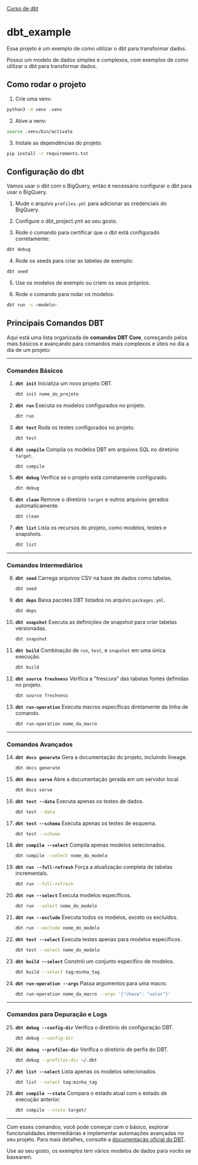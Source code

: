 [Curso de dbt](https://www.udemy.com/course/dbt-core-completo-modelagem-e-automacao-de-dados/)

# dbt_example

Esse projeto é um exemplo de como utilizar o dbt para transformar dados.

Possui um modelo de dados simples e complexos, com exemplos de como utilizar o dbt para transformar dados.

## Como rodar o projeto

1. Crie uma venv:
```bash
python3 -m venv .venv
```

2. Ative a venv:
```bash
source .venv/bin/activate
```

3. Instale as dependências do projeto:
```bash
pip install -r requirements.txt
```

## Configuração do dbt

Vamos usar o dbt com o BigQuery, então é necessário configurar o dbt para usar o BigQuery.

1. Mude o arquivo `profiles.yml` para adicionar as credenciais do BigQuery.

2. Configure o dbt_project.yml ao seu gosto.

3. Rode o comando para certificar que o dbt está configurado corretamente:
```bash
dbt debug
```

4. Rode os seeds para criar as tabelas de exemplo:
```bash
dbt seed
```

5. Use os modelos de exemplo ou criem os seus próprios.

6. Rode o comando para rodar os modelos:
```bash
dbt run -s <modelo>
```

## Principais Comandos DBT

Aqui está uma lista organizada de **comandos DBT Core**, começando pelos mais básicos e avançando para comandos mais complexos e úteis no dia a dia de um projeto:

---

### **Comandos Básicos**
1. **`dbt init`**
   Inicializa um novo projeto DBT.
   ```bash
   dbt init nome_do_projeto
   ```

2. **`dbt run`**
   Executa os modelos configurados no projeto.
   ```bash
   dbt run
   ```

3. **`dbt test`**
   Roda os testes configurados no projeto.
   ```bash
   dbt test
   ```

4. **`dbt compile`**
   Compila os modelos DBT em arquivos SQL no diretório `target`.
   ```bash
   dbt compile
   ```

5. **`dbt debug`**
   Verifica se o projeto está corretamente configurado.
   ```bash
   dbt debug
   ```

6. **`dbt clean`**
   Remove o diretório `target` e outros arquivos gerados automaticamente.
   ```bash
   dbt clean
   ```

7. **`dbt list`**
   Lista os recursos do projeto, como modelos, testes e snapshots.
   ```bash
   dbt list
   ```

---

### **Comandos Intermediários**
8. **`dbt seed`**
   Carrega arquivos CSV na base de dados como tabelas.
   ```bash
   dbt seed
   ```

9. **`dbt deps`**
   Baixa pacotes DBT listados no arquivo `packages.yml`.
   ```bash
   dbt deps
   ```

10. **`dbt snapshot`**
    Executa as definições de snapshot para criar tabelas versionadas.
    ```bash
    dbt snapshot
    ```

11. **`dbt build`**
    Combinação de `run`, `test`, e `snapshot` em uma única execução.
    ```bash
    dbt build
    ```

12. **`dbt source freshness`**
    Verifica a "frescura" das tabelas fontes definidas no projeto.
    ```bash
    dbt source freshness
    ```

13. **`dbt run-operation`**
    Executa macros específicas diretamente da linha de comando.
    ```bash
    dbt run-operation nome_da_macro
    ```

---

### **Comandos Avançados**
14. **`dbt docs generate`**
    Gera a documentação do projeto, incluindo lineage.
    ```bash
    dbt docs generate
    ```

15. **`dbt docs serve`**
    Abre a documentação gerada em um servidor local.
    ```bash
    dbt docs serve
    ```

16. **`dbt test --data`**
    Executa apenas os testes de dados.
    ```bash
    dbt test --data
    ```

17. **`dbt test --schema`**
    Executa apenas os testes de esquema.
    ```bash
    dbt test --schema
    ```

18. **`dbt compile --select`**
    Compila apenas modelos selecionados.
    ```bash
    dbt compile --select nome_do_modelo
    ```

19. **`dbt run --full-refresh`**
    Força a atualização completa de tabelas incrementais.
    ```bash
    dbt run --full-refresh
    ```

20. **`dbt run --select`**
    Executa modelos específicos.
    ```bash
    dbt run --select nome_do_modelo
    ```

21. **`dbt run --exclude`**
    Executa todos os modelos, exceto os excluídos.
    ```bash
    dbt run --exclude nome_do_modelo
    ```

22. **`dbt test --select`**
    Executa testes apenas para modelos específicos.
    ```bash
    dbt test --select nome_do_modelo
    ```

23. **`dbt build --select`**
    Constrói um conjunto específico de modelos.
    ```bash
    dbt build --select tag:minha_tag
    ```

24. **`dbt run-operation --args`**
    Passa argumentos para uma macro.
    ```bash
    dbt run-operation nome_da_macro --args '{"chave": "valor"}'
    ```

---

### **Comandos para Depuração e Logs**
25. **`dbt debug --config-dir`**
    Verifica o diretório de configuração DBT.
    ```bash
    dbt debug --config-dir
    ```

26. **`dbt debug --profiles-dir`**
    Verifica o diretório de perfis do DBT.
    ```bash
    dbt debug --profiles-dir ~/.dbt
    ```

27. **`dbt list --select`**
    Lista apenas os modelos selecionados.
    ```bash
    dbt list --select tag:minha_tag
    ```

28. **`dbt compile --state`**
    Compara o estado atual com o estado de execução anterior.
    ```bash
    dbt compile --state target/
    ```

---

Com esses comandos, você pode começar com o básico, explorar funcionalidades intermediárias e implementar automações avançadas no seu projeto. Para mais detalhes, consulte a [documentação oficial do DBT](https://docs.getdbt.com/).

Use ao seu gosto, os exemplos tem vários modelos de dados para vocês se basearem.